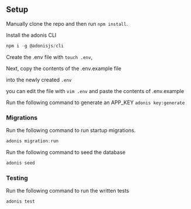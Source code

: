 ## Setup
Manually clone the repo and then run `npm install`.

Install the adonis CLI
```js
npm i -g @adonisjs/cli
```

Create the .env file with `touch .env`,

Next, copy the contents of the .env.example file

into the newly created `.env`

you can edit the file with `vim .env` and paste the contents of .env.example

Run the following command to generate an APP_KEY
```adonis key:generate```


### Migrations

Run the following command to run startup migrations.

```js
adonis migration:run
```

Run the following command to seed the database
```js
adonis seed
```

### Testing

Run the following command to run the written tests
```js
adonis test
```